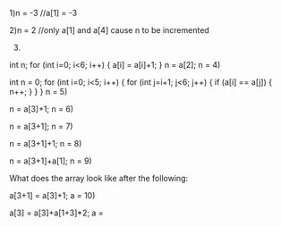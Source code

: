 1)n = -3  //a[1] = -3

2)n = 2   //only a[1] and a[4] cause n to be incremented

3)

  int n;
  for (int i=0; i<6; i++) {
    a[i] = a[i]+1;
  }
  n = a[2];
n = 
4)

  int n = 0;
  for (int i=0; i<5; i++) {
    for (int j=i+1; j<6; j++) {
      if (a[i] == a[j]) {
         n++;
      }
    }
  }
n = 
5)

n = a[3]+1;
n = 
6)

n = a[3+1];
n = 
7)

n = a[3+1]+1;
n = 
8)

n = a[3+1]+a[1];
n = 
9)

What does the array look like after the following:

a[3+1] = a[3]+1;
a = 
10)

a[3] = a[3]+a[1+3]*2;
a = 

